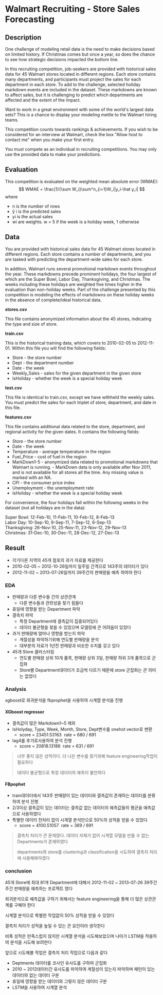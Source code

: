 # Walmart Recruiting - Store Sales Forecasting


## Description
One challenge of modeling retail data is the need to make decisions based on limited history. If Christmas comes but once a year, so does the chance to see how strategic decisions impacted the bottom line. 

In this recruiting competition, job-seekers are provided with historical sales data for 45 Walmart stores located in different regions. Each store contains many departments, and participants must project the sales for each department in each store. To add to the challenge, selected holiday markdown events are included in the dataset. These markdowns are known to affect sales, but it is challenging to predict which departments are affected and the extent of the impact.

Want to work in a great environment with some of the world's largest data sets? This is a chance to display your modeling mettle to the Walmart hiring teams.

This competition counts towards rankings & achievements.  If you wish to be considered for an interview at Walmart, check the box "Allow host to contact me" when you make your first entry. 

You must compete as an individual in recruiting competitions. You may only use the provided data to make your predictions.

## Evaluation
This competition is evaluated on the weighted mean absolute error (WMAE):
$$
WMAE = \frac{1}{\sum W_i}\sum^n_{i=1}W_i|y_i-\hat y_i|
$$
where

- n is the number of rows
- ŷ i is the predicted sales
- yi is the actual sales
- wi are weights. w = 5 if the week is a holiday week, 1 otherwise

## Data
You are provided with historical sales data for 45 Walmart stores located in different regions. Each store contains a number of departments, and you are tasked with predicting the department-wide sales for each store.

In addition, Walmart runs several promotional markdown events throughout the year. These markdowns precede prominent holidays, the four largest of which are the Super Bowl, Labor Day, Thanksgiving, and Christmas. The weeks including these holidays are weighted five times higher in the evaluation than non-holiday weeks. Part of the challenge presented by this competition is modeling the effects of markdowns on these holiday weeks in the absence of complete/ideal historical data.

**stores.csv**

This file contains anonymized information about the 45 stores, indicating the type and size of store.

**train.csv**

This is the historical training data, which covers to 2010-02-05 to 2012-11-01. Within this file you will find the following fields:

- Store - the store number
- Dept - the department number
- Date - the week
- Weekly_Sales -  sales for the given department in the given store
- IsHoliday - whether the week is a special holiday week

**test.csv**

This file is identical to train.csv, except we have withheld the weekly sales. You must predict the sales for each triplet of store, department, and date in this file.

**features.csv**

This file contains additional data related to the store, department, and regional activity for the given dates. It contains the following fields:

- Store - the store number
- Date - the week
- Temperature - average temperature in the region
- Fuel_Price - cost of fuel in the region
- MarkDown1-5 - anonymized data related to promotional markdowns that Walmart is running. - MarkDown data is only available after Nov 2011, and is not available for all stores all the time. Any missing value is marked with an NA.
- CPI - the consumer price index
- Unemployment - the unemployment rate
- IsHoliday - whether the week is a special holiday week

For convenience, the four holidays fall within the following weeks in the dataset (not all holidays are in the data):

Super Bowl: 12-Feb-10, 11-Feb-11, 10-Feb-12, 8-Feb-13<br>
Labor Day: 10-Sep-10, 9-Sep-11, 7-Sep-12, 6-Sep-13<br>
Thanksgiving: 26-Nov-10, 25-Nov-11, 23-Nov-12, 29-Nov-13<br>
Christmas: 31-Dec-10, 30-Dec-11, 28-Dec-12, 27-Dec-13

## Result

- 각기다른 지역의 45개 점포의 과거 자료를 제공한다
- 2010-02-05 ~ 2012-10-26일까지 일주일 간격으로 143주의 데이터가 있다
- 2012-11-02 ~ 2013-07-26일까지 39주간의 판매량을 예측 하여야 한다

### EDA

- 판매량과 다른 변수들 간의 상관관계
  - 다른 변수들과 관련성을 찾기 힘들다
- 휴일에 영향을 받는 Department 파악
- 결측치 파악
  - 특정 Department에 결측값이 집중되어있다
  - 데이터 불균형을 찾을 수 있었으며 모델링에 큰 어려움이 있었다
- 과거 판매량에 얼마나 영향을 받는지 파악
  - 계절성을 파악하기위해 연도별 판매량을 분석
  - 대부분의 자료가 1년전 판매량과 비슷한 수치를 갖고 있다
- 45개 Store 클러스터링
  - 연도별 판매량 상위 10개 품목, 판매량 상위 3일, 판매량 하위 3개 품목으로 군집화
  - Store별 Department데이터가 조금씩 다르기 때문에 store 군집화는 큰 의미는 없었다

### Analysis

xgboost로 회귀분석을 fbprophet을 사용하여 시계열 분석을 진행

#### XGboost regressor

- 결측값이 많은 Markdown1~5 제외 
- IsHolyday, Type, Week, Month, Store, Dept변수를 onehot vector로 변환
  - score = 23451.53163  rate = 680 / 691 
- lag4를 추가로사용하여 분석 진행
  - score = 20818.13186  rate = 631 / 691 

> 너무 좋지 않은 성적이다. 더 나은 변수를 찾기위해 feature engineering작업이 필요하다
>
> 데이터 불균형으로 특정 데이터의 예측이 불안하다

#### FBpophet

- train데이터에서 143주 판매량이 있는 데이터와 결측값이 존재하는 데이터를 분류하여 분석 진행
- 2/3이상 결측값이 있는 데이터는 결측값 없는 데이터의 예측값들의 평균을 예측값으로 사용하였다
- 특별한 데이터 전처리 없이 시계열 분석만으로 50%의 성적을 얻을 수 있었다
  - score = 4100.51057  rate = 369 / 691 

> 결측치 처리가 큰 문제였다. 데이터 자체가 없어 시계열 모델을 만들 수 없는 Departments가 존재하였다
>
> departments와 store를 clustering과 classification을 시도하여 결측치 처리에 사용해봐야겠다

### conclusion

45개 Store에 최대 81개 Department에 대해서 2012-11-02 ~ 2013-07-26 39주간 주간 판매량을 예측하는 프로젝트 였다

회귀분석으로 예측값을 구하기 위해서는 feature engineering을 통해 더 많은 상관관계를 구해야 한다

시계열 분석으로 특별한 작업없이 50% 성적을 받을 수 있었다

결측치 처리가 성적을 높일 수 있는 큰 요인이라 생각한다

비록 성적은 만족스럽지 않지만 시계열 분석을 시도해보았으며 나아가 LSTM을 적용하여 분석을 시도해 보려한다



앞으로 시도해볼 작업은 결측치 처리 작업으로 다음과 같다

- Deptments 데이터를 코사인 유사도를 구하여 군집화
- 2010 ~ 2012데이터간 유사도를 파악하여 계절성이 있는지 파악하며 패턴이 있는 데이터와 없는 데이터 구분
- 휴일에 영향을 받는 데이터와 그렇지 않은 데이터 구분
- LSTM을 사용하여 시계열 분석



